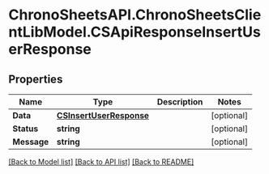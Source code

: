 # ChronoSheetsAPI.ChronoSheetsClientLibModel.CSApiResponseInsertUserResponse
## Properties

Name | Type | Description | Notes
------------ | ------------- | ------------- | -------------
**Data** | [**CSInsertUserResponse**](CSInsertUserResponse.md) |  | [optional] 
**Status** | **string** |  | [optional] 
**Message** | **string** |  | [optional] 

[[Back to Model list]](../README.md#documentation-for-models) [[Back to API list]](../README.md#documentation-for-api-endpoints) [[Back to README]](../README.md)

